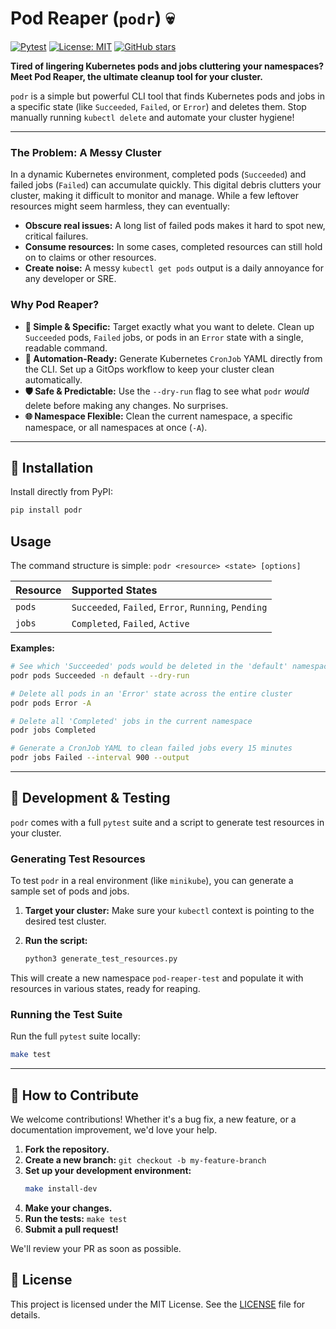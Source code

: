 # Pod Reaper (`podr`) 💀

[![Pytest](https://github.com/abhishekpcnair/Podr/actions/workflows/pytest.yml/badge.svg)](https://github.com/abhishekpcnair/Podr/actions/workflows/pytest.yml)
[![License: MIT](https://img.shields.io/badge/License-MIT-yellow.svg)](https://opensource.org/licenses/MIT)
[![GitHub stars](https://img.shields.io/github/stars/abhishekpcnair/Podr.svg?style=social&label=Star)](https://github.com/abhishekpcnair/Podr)

**Tired of lingering Kubernetes pods and jobs cluttering your namespaces? Meet Pod Reaper, the ultimate cleanup tool for your cluster.**

`podr` is a simple but powerful CLI tool that finds Kubernetes pods and jobs in a specific state (like `Succeeded`, `Failed`, or `Error`) and deletes them. Stop manually running `kubectl delete` and automate your cluster hygiene!

---

### The Problem: A Messy Cluster

In a dynamic Kubernetes environment, completed pods (`Succeeded`) and failed jobs (`Failed`) can accumulate quickly. This digital debris clutters your cluster, making it difficult to monitor and manage. While a few leftover resources might seem harmless, they can eventually:

-   **Obscure real issues:** A long list of failed pods makes it hard to spot new, critical failures.
-   **Consume resources:** In some cases, completed resources can still hold on to claims or other resources.
-   **Create noise:** A messy `kubectl get pods` output is a daily annoyance for any developer or SRE.

### Why Pod Reaper?

-   **🎯 Simple & Specific:** Target exactly what you want to delete. Clean up `Succeeded` pods, `Failed` jobs, or pods in an `Error` state with a single, readable command.
-   **🤖 Automation-Ready:** Generate Kubernetes `CronJob` YAML directly from the CLI. Set up a GitOps workflow to keep your cluster clean automatically.
-   **🛡️ Safe & Predictable:** Use the `--dry-run` flag to see what `podr` *would* delete before making any changes. No surprises.
-   **🌐 Namespace Flexible:** Clean the current namespace, a specific namespace, or all namespaces at once (`-A`).

---

## 🚀 Installation

Install directly from PyPI:

```bash
pip install podr
```

## Usage

The command structure is simple: `podr <resource> <state> [options]`

| Resource | Supported States                                    |
| :------- | :-------------------------------------------------- |
| `pods`   | `Succeeded`, `Failed`, `Error`, `Running`, `Pending`  |
| `jobs`   | `Completed`, `Failed`, `Active`                     |

**Examples:**

```bash
# See which 'Succeeded' pods would be deleted in the 'default' namespace
podr pods Succeeded -n default --dry-run

# Delete all pods in an 'Error' state across the entire cluster
podr pods Error -A

# Delete all 'Completed' jobs in the current namespace
podr jobs Completed

# Generate a CronJob YAML to clean failed jobs every 15 minutes
podr jobs Failed --interval 900 --output
```

---

## 🧪 Development & Testing

`podr` comes with a full `pytest` suite and a script to generate test resources in your cluster.

### Generating Test Resources

To test `podr` in a real environment (like `minikube`), you can generate a sample set of pods and jobs.

1.  **Target your cluster:** Make sure your `kubectl` context is pointing to the desired test cluster.
2.  **Run the script:**

    ```bash
    python3 generate_test_resources.py
    ```

This will create a new namespace `pod-reaper-test` and populate it with resources in various states, ready for reaping.

### Running the Test Suite

Run the full `pytest` suite locally:

```bash
make test
```

---

## 🙌 How to Contribute

We welcome contributions! Whether it's a bug fix, a new feature, or a documentation improvement, we'd love your help.

1.  **Fork the repository.**
2.  **Create a new branch:** `git checkout -b my-feature-branch`
3.  **Set up your development environment:**
    ```bash
    make install-dev
    ```
4.  **Make your changes.**
5.  **Run the tests:** `make test`
6.  **Submit a pull request!**

We'll review your PR as soon as possible.

## 📄 License

This project is licensed under the MIT License. See the [LICENSE](LICENSE) file for details.